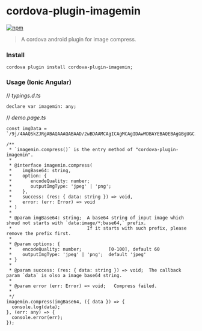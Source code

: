 # cordova-plugin-imagemin

[![npm](https://img.shields.io/npm/v/cordova-plugin-imagemin.svg)](https://www.npmjs.com/package/cordova-plugin-imagemin) 

> A cordova android plugin for image compress.

### Install
```
cordova plugin install cordova-plugin-imagemin;
```

### Usage (Ionic Angular)
// *typings.d.ts*
```
declare var imagemin: any;
```

// *demo.page.ts*
```
const imgData = `/9j/4AAQSkZJRgABAQAAAQABAAD/2wBDAAMCAgICAgMCAgIDAwMDBAYEBAQEBAgGBgUGC...`;

/**
 * `imagemin.compress()` is the entry method of "cordova-plugin-imagemin".
 *
 * @interface imagemin.compress(
 *    imgBase64: string,
 *    option: {
 *       encodeQuality: number;        
 *       outputImgType: 'jpeg' | 'png';
 *    },
 *    success: (res: { data: string }) => void,
 *    error: (err: Error) => void
 * )
 *
 * @param imgBase64: string;  A base64 string of input image which shoud not starts with `data:image/*;base64,` prefix.
 *                            If it starts with such prefix, please remove the prefix first.
 *
 * @param options: {
 *    encodeQuality: number;          [0-100], default 60
 *    outputImgType: 'jpeg' | 'png';  default 'jpeg'
 * }
 *
 * @param success: (res: { data: string }) => void;  The callback param `data` is olso a image base64 string.
 *
 * @param error (err: Error) => void;   Compress failed.
 *
 */
imagemin.compress(imgBase64, ({ data }) => {
  console.log(data);
}, (err: any) => {
  console.error(err);
});
```
